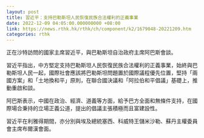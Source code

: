 ```yaml
---
layout: post
title: 習近平：支持巴勒斯坦人民恢復民族合法權利的正義事業
date: 2022-12-09 04:05:00.000000000 +08:00
link: https://news.rthk.hk/rthk/ch/component/k2/1679048-20221209.htm
categories: rthk
---
```


正在沙特訪問的國家主席習近平，與巴勒斯坦自治政府主席阿巴斯會談。

習近平指出，中方堅定支持巴勒斯坦人民恢復民族合法權利的正義事業，始終與巴勒斯坦人民一起，國際社會應該將巴勒斯坦問題置於國際議程優先位置，堅持「兩國方案」和「土地換和平」原則，在聯合國決議和「阿拉伯和平倡議」基礎上，推動重啟和談。

阿巴斯表示，中國在政治、經濟、道義等方面，給予巴方全面和無條件支持，在國際場合秉持的立場正義公道，提出的倡議主張積極而且富建設性。

習近平在利雅得期間，亦分別與埃及總統塞西、科威特王儲米沙勒、蘇丹主權委員會主席布爾漢會面。
